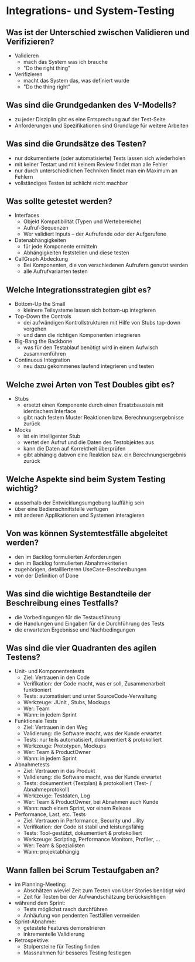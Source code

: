 # Integrations- und System-Testing

## Was ist der Unterschied zwischen Validieren und Verifizieren?
* Validieren
    * mach das System was ich brauche
    * "Do the right thing"
* Verifizieren
    * macht das System das, was definiert wurde
    * "Do the thing right"

## Was sind die Grundgedanken des V-Modells?
* zu jeder Disziplin gibt es eine Entsprechung auf der Test-Seite
* Anforderungen und Spezifikationen sind Grundlage für weitere Arbeiten

## Was sind die Grundsätze des Testen?
* nur dokumentierte (oder automatisierte) Tests lassen sich wiederholen 
* mit keiner Testart und mit keinem Review findet man alle Fehler
* nur durch unterschiedlichen Techniken findet man ein Maximum an Fehlern
* vollständiges Testen ist schlicht nicht machbar

## Was sollte getestet werden?
* Interfaces
    * Objekt Kompatibilität (Typen und Wertebereiche)
    * Aufruf-Sequenzen
    * Wer validiert Inputs – der Aufrufende oder der Aufgerufene
* Datenabhängigkeiten
    * für jede Komponente ermitteln
    * Abhängigkeiten feststellen und diese testen
* CallGraph Abdeckung
    * Bei Komponenten, die von verschiedenen Aufrufern genutzt werden
    * alle Aufrufvarianten testen

## Welche Integrationsstrategien gibt es?
* Bottom-Up the Small
    * kleinere Teilsysteme lassen sich bottom-up integrieren
* Top-Down the Controls
    * dei aufwändigen Kontrollstrukturen mit Hilfe von Stubs top-down vorgehen
    * und dann die richtigen Komponenten integrieren
* Big-Bang the Backbone
    * was für den Testablauf benötigt wird in einem Aufwisch zusammenführen
* Continuous Integration
    * neu dazu gekommenes laufend integrieren und testen

## Welche zwei Arten von Test Doubles gibt es?
* Stubs
    * ersetzt einen Komponente durch einen Ersatzbaustein mit identischem Interface
    * gibt nach festem Muster Reaktionen bzw. Berechnungsergebnisse zurück 
* Mocks
    * ist ein intelligenter Stub
    * wertet den Aufruf und die Daten des Testobjektes aus
    * kann die Daten auf Korrektheit überprüfen
    * gibt abhängig dabvon eine Reaktion bzw. ein Berechnungsergebnis zurück

## Welche Aspekte sind beim System Testing wichtig?
* ausserhalb der Entwicklungsumgebung lauffähig sein
* über eine Bedienschnittstelle verfügen
* mit anderen Applikationen und Systemen interagieren

## Von was können Systemtestfälle abgeleitet werden?
* den im Backlog formulierten Anforderungen
* den im Backlog formulierten Abnahmekriterien
* zugehörigen, detaillierteren UseCase-Beschreibungen
* von der Definition of Done

## Was sind die wichtige Bestandteile der Beschreibung eines Testfalls?
* die Vorbedingungen für die Testausführung
* die Handlungen und Eingaben für die Durchführung des Tests
* die erwarteten Ergebnisse und Nachbedingungen

## Was sind die vier Quadranten des agilen Testens?
* Unit- und Komponententests
    * Ziel: Vertrauen in den Code
    * Verifikation: der Code macht, was er soll, Zusammenarbeit funktioniert
    * Tests: automatisiert und unter SourceCode-Verwaltung
    * Werkzeuge: JUnit , Stubs, Mockups
    * Wer: Team
    * Wann: in jedem Sprint
* Funktionale Tests
    * Ziel: Vertrauen in den Weg
    * Validierung: die Software macht, was der Kunde erwartet
    * Tests: nur teils automatisiert, dokumentiert & protokolliert
    * Werkzeuge: Prototypen, Mockups
    * Wer: Team & ProductOwner
    * Wann: in jedem Sprint
* Abnahmetests
    * Ziel: Vertrauen in das Produkt
    * Validierung: die Software macht, was der Kunde erwartet
    * Tests: dokumentiert (Testplan) & protokolliert (Test- / Abnahmeprotokoll)
    * Werkzeuge: Testdaten, Log
    * Wer: Team & ProductOwner, bei Abnahmen auch Kunde
    * Wann: nach einem Sprint, vor einem Release
* Performance, Last, etc. Tests
    * Ziel: Vertrauen in Performance, Security und ..ility
    * Verifikation: der Code ist stabil und leistungsfähig
    * Tests: Tool-gestützt, dokumentiert & protokolliert
    * Werkzeuge: Scripting, Performance Monitors, Profiler, ...
    * Wer: Team & Spezialisten
    * Wann: projektabhängig

## Wann fallen bei Scrum Testaufgaben an?
* im Planning-Meeting:
    * Abschätzen wieviel Zeit zum Testen von User Stories benötigt wird 
    * Zeit für Testen bei der Aufwandschätzung berücksichtigen
* während dem Sprint:
    * Tests möglichst rasch durchführen
    * Anhäufung von pendenten Testfällen vermeiden
* Sprint-Abnahme:
    * getestete Features demonstrieren 
    * inkrementelle Validierung
* Retrospektive:
    * Stolpersteine für Testing finden
    * Massnahmen für besseres Testing festlegen

